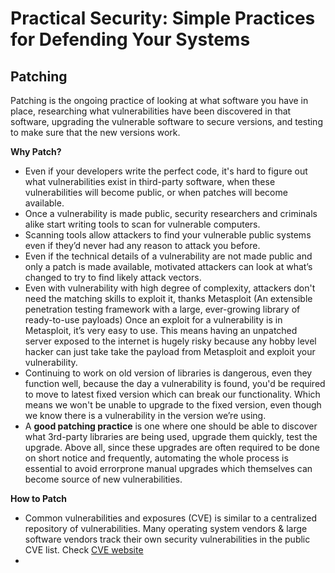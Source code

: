 # Practical Security: Simple Practices for Defending Your Systems

## Patching

Patching is the ongoing practice of looking at what software you have in place, researching what vulnerabilities have been discovered in that software, upgrading the vulnerable software to secure versions, and testing to make sure that the new versions work.

**Why Patch?**

* Even if your developers write the perfect code, it's hard to figure out what vulnerabilities exist in third-party software, when these vulnerabilities will become public, or when patches will become available. 
* Once a vulnerability is made public, security researchers and criminals alike start writing tools to scan for vulnerable computers. 
* Scanning tools allow attackers to find your vulnerable public systems even if they’d never had any reason to attack you before. 
* Even if the technical details of a vulnerability are not made public and only a patch is made available, motivated attackers can look at what’s changed to try to find likely attack vectors. 
* Even with vulnerability with high degree of complexity, attackers don't need the matching skills to exploit it, thanks Metasploit (An extensible penetration testing framework with a large, ever-growing library of ready-to-use payloads) Once an exploit for a vulnerability is in Metasploit, it’s very easy to use. This means having an unpatched server exposed to the internet is hugely risky because any hobby level hacker can just take take the payload from Metasploit and exploit your vulnerability.
* Continuing to work on old version of libraries is dangerous, even they function well, because the day a vulnerability is found, you'd be required to move to latest fixed version which can break our functionality. Which means we won't be unable to upgrade to the fixed version, even though we know there is a vulnerability in the version we’re using.
* A **good patching practice** is one where one should be able to discover what 3rd-party libraries are being used, upgrade them quickly, test the upgrade. Above all, since these upgrades are often required to be done on short notice and frequently, automating the whole process is essential to avoid errorprone manual upgrades which themselves can become source of new vulnerabilities.

**How to Patch**

* Common vulnerabilities and exposures (CVE) is similar to a centralized repository of vulnerabilities. Many operating system vendors & large software vendors track their own security vulnerabilities in the public CVE list. Check [CVE website](http://cve.mitre.org/)
* 

